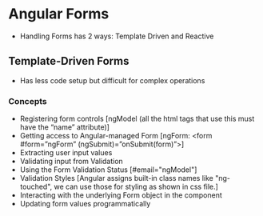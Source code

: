 # Angular Forms

- Handling Forms has 2 ways: Template Driven and Reactive

## Template-Driven Forms

- Has less code setup but difficult for complex operations

### Concepts

- Registering form controls [ngModel (all the html tags that use this must have the “name” attribute)]
- Getting access to Angular-managed Form
  [ngForm: <form #form=”ngForm” (ngSubmit)=”onSubmit(form)”>]
- Extracting user input values
- Validating input from Validation
- Using the Form Validation Status
  [#email="ngModel"]
- Validation Styles
  [Angular assigns built-in class names like "ng-touched", we can use those for styling as shown in css file.]
- Interacting with the underlying Form object in the component
- Updating form values programmatically
